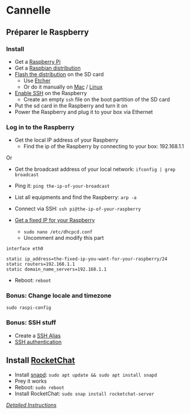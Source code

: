 # Cannelle

## Préparer le Raspberry

### Install

* Get a [Raspberry Pi](https://www.raspberrypi.org/products/)
* Get a [Raspbian distribution](https://www.raspberrypi.org/downloads/raspbian/)
* [Flash the distribution](https://www.raspberrypi.org/documentation/installation/installing-images/) on the SD card
  * Use [Etcher](https://www.balena.io/etcher/)
  * Or do it manually on [Mac](https://www.raspberrypi.org/documentation/installation/installing-images/mac.md) / [Linux](https://www.raspberrypi.org/documentation/installation/installing-images/linux.md)
* [Enable SSH](https://www.raspberrypi.org/documentation/remote-access/ssh/README.md) on the Raspberry
  * Create an empty `ssh` file on the boot partition of the SD card
* Put the sd card in the Raspberry and turn it on
* Power the Raspberry and plug it to your box via Ethernet

### Log in to the Raspberry

* Get the local IP address of your Raspberry
  * Find the ip of the Raspberry by connecting to your box: 192.168.1.1
  
Or

  * Get the broadcast address of your local network: `ifconfig | grep broadcast`
  * Ping it: `ping the-ip-of-your-broadcast`
  * List all equipments and find the Raspberry: `arp -a`

* Connect via SSH: `ssh pi@the-ip-of-your-raspberry`


* [Get a fixed IP for your Raspberry](https://www.modmypi.com/blog/how-to-give-your-raspberry-pi-a-static-ip-address-update)
  * `sudo nano /etc/dhcpcd.conf`
  * Uncomment and modify this part
  
```
interface eth0

static ip_address=the-fixed-ip-you-want-for-your-raspberry/24
static routers=192.168.1.1
static domain_name_servers=192.168.1.1
```

* Reboot: `reboot`

### Bonus: Change locale and timezone
`sudo raspi-config`

### Bonus: SSH stuff
* Create a [SSH Alias](https://www.howtogeek.com/75007/stupid-geek-tricks-use-your-ssh-config-file-to-create-aliases-for-hosts/)
* [SSH authentication](http://kamilslab.com/2016/12/17/how-to-set-up-ssh-keys-on-the-raspberry-pi/)


## Install [RocketChat](https://rocket.chat/)

* Install [snapd](https://github.com/snapcore/snapd): `sudo apt update && sudo apt install snapd`
* Prey it works
* Reboot: `sudo reboot`
* Install RocketChat: `sudo snap install rocketchat-server`

*[Detailed Instructions](https://github.com/RocketChat/Rocket.Chat.RaspberryPi#easy-and-fast-installation-via-raspbian-stretch)*

